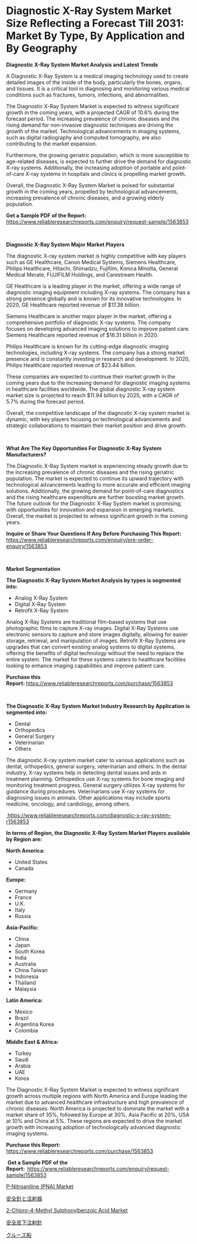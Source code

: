 <p><h1>Diagnostic X-Ray System Market Size Reflecting a Forecast Till 2031: Market By Type, By Application and By Geography</h1></p><p><strong>Diagnostic X-Ray System Market Analysis and Latest Trends</strong></p>
<p><p>A Diagnostic X-Ray System is a medical imaging technology used to create detailed images of the inside of the body, particularly the bones, organs, and tissues. It is a critical tool in diagnosing and monitoring various medical conditions such as fractures, tumors, infections, and abnormalities.</p><p>The Diagnostic X-Ray System Market is expected to witness significant growth in the coming years, with a projected CAGR of 10.6% during the forecast period. The increasing prevalence of chronic diseases and the rising demand for non-invasive diagnostic techniques are driving the growth of the market. Technological advancements in imaging systems, such as digital radiography and computed tomography, are also contributing to the market expansion.</p><p>Furthermore, the growing geriatric population, which is more susceptible to age-related diseases, is expected to further drive the demand for diagnostic X-ray systems. Additionally, the increasing adoption of portable and point-of-care X-ray systems in hospitals and clinics is propelling market growth.</p><p>Overall, the Diagnostic X-Ray System Market is poised for substantial growth in the coming years, propelled by technological advancements, increasing prevalence of chronic diseases, and a growing elderly population.</p></p>
<p><strong>Get a Sample PDF of the Report:&nbsp;</strong> <a href="https://www.reliableresearchreports.com/enquiry/request-sample/1563853">https://www.reliableresearchreports.com/enquiry/request-sample/1563853</a></p>
<p>&nbsp;</p>
<p><strong>Diagnostic X-Ray System Major Market Players</strong></p>
<p><p>The diagnostic X-ray system market is highly competitive with key players such as GE Healthcare, Canon Medical Systems, Siemens Healthcare, Philips Healthcare, Hitachi, Shimadzu, Fujifilm, Konica Minolta, General Medical Merate, FUJIFILM Holdings, and Carestream Health. </p><p>GE Healthcare is a leading player in the market, offering a wide range of diagnostic imaging equipment including X-ray systems. The company has a strong presence globally and is known for its innovative technologies. In 2020, GE Healthcare reported revenue of $17.38 billion.</p><p>Siemens Healthcare is another major player in the market, offering a comprehensive portfolio of diagnostic X-ray systems. The company focuses on developing advanced imaging solutions to improve patient care. Siemens Healthcare reported revenue of $16.31 billion in 2020.</p><p>Philips Healthcare is known for its cutting-edge diagnostic imaging technologies, including X-ray systems. The company has a strong market presence and is constantly investing in research and development. In 2020, Philips Healthcare reported revenue of $23.44 billion.</p><p>These companies are expected to continue their market growth in the coming years due to the increasing demand for diagnostic imaging systems in healthcare facilities worldwide. The global diagnostic X-ray system market size is projected to reach $11.94 billion by 2025, with a CAGR of 5.7% during the forecast period.</p><p>Overall, the competitive landscape of the diagnostic X-ray system market is dynamic, with key players focusing on technological advancements and strategic collaborations to maintain their market position and drive growth.</p></p>
<p>&nbsp;</p>
<p><strong>What Are The Key Opportunities For Diagnostic X-Ray System Manufacturers?</strong></p>
<p><p>The Diagnostic X-Ray System market is experiencing steady growth due to the increasing prevalence of chronic diseases and the rising geriatric population. The market is expected to continue its upward trajectory with technological advancements leading to more accurate and efficient imaging solutions. Additionally, the growing demand for point-of-care diagnostics and the rising healthcare expenditure are further boosting market growth. The future outlook for the Diagnostic X-Ray System market is promising, with opportunities for innovation and expansion in emerging markets. Overall, the market is projected to witness significant growth in the coming years.</p></p>
<p><strong>Inquire or Share Your Questions If Any Before Purchasing This Report:</strong> <a href="https://www.reliableresearchreports.com/enquiry/pre-order-enquiry/1563853">https://www.reliableresearchreports.com/enquiry/pre-order-enquiry/1563853</a></p>
<p>&nbsp;</p>
<p><strong>Market Segmentation</strong></p>
<p><strong>The Diagnostic X-Ray System Market Analysis by types is segmented into:</strong></p>
<p><ul><li>Analog X-Ray System</li><li>Digital X-Ray System</li><li>Retrofit X-Ray System</li></ul></p>
<p><p>Analog X-Ray Systems are traditional film-based systems that use photographic films to capture X-ray images. Digital X-Ray Systems use electronic sensors to capture and store images digitally, allowing for easier storage, retrieval, and manipulation of images. Retrofit X-Ray Systems are upgrades that can convert existing analog systems to digital systems, offering the benefits of digital technology without the need to replace the entire system. The market for these systems caters to healthcare facilities looking to enhance imaging capabilities and improve patient care.</p></p>
<p><strong>Purchase this Report:&nbsp;</strong><a href="https://www.reliableresearchreports.com/purchase/1563853">https://www.reliableresearchreports.com/purchase/1563853</a></p>
<p>&nbsp;</p>
<p><strong>The Diagnostic X-Ray System Market Industry Research by Application is segmented into:</strong></p>
<p><ul><li>Dental</li><li>Orthopedics</li><li>General Surgery</li><li>Veterinarian</li><li>Others</li></ul></p>
<p><p>The diagnostic X-ray system market cater to various applications such as dental, orthopedics, general surgery, veterinarian and others. In the dental industry, X-ray systems help in detecting dental issues and aids in treatment planning. Orthopedics use X-ray systems for bone imaging and monitoring treatment progress. General surgery utilizes X-ray systems for guidance during procedures. Veterinarians use X-ray systems for diagnosing issues in animals. Other applications may include sports medicine, oncology, and cardiology, among others.</p></p>
<p><a href="https://www.reliableresearchreports.com/diagnostic-x-ray-system-r1563853">&nbsp;https://www.reliableresearchreports.com/diagnostic-x-ray-system-r1563853</a></p>
<p><strong>In terms of Region, the Diagnostic X-Ray System Market Players available by Region are:</strong></p>
<p>
    <p> <strong> North America: </strong>
        <ul>
            <li>United States</li>
            <li>Canada</li>
        </ul>
        </p> 
    <p> <strong> Europe: </strong>
        <ul>
            <li>Germany</li>
            <li>France</li>
            <li>U.K.</li>
            <li>Italy</li>
            <li>Russia</li>
        </ul>
        </p> 
    <p> <strong> Asia-Pacific: </strong>
        <ul>
            <li>China</li>
            <li>Japan</li>
            <li>South Korea</li>
            <li>India</li>
            <li>Australia</li>
            <li>China Taiwan</li>
            <li>Indonesia</li>
            <li>Thailand</li>
            <li>Malaysia</li>
        </ul>
        </p> 
    <p> <strong> Latin America: </strong>
        <ul>
            <li>Mexico</li>
            <li>Brazil</li>
            <li>Argentina Korea</li>
            <li>Colombia</li>
        </ul>
        </p> 
    <p> <strong> Middle East & Africa: </strong>
        <ul>
            <li>Turkey</li>
            <li>Saudi</li>
            <li>Arabia</li>
            <li>UAE</li>
            <li>Korea</li>
        </ul>
    </p>
    </p>
<p><p>The Diagnostic X-Ray System Market is expected to witness significant growth across multiple regions with North America and Europe leading the market due to advanced healthcare infrastructure and high prevalence of chronic diseases. North America is projected to dominate the market with a market share of 35%, followed by Europe at 30%, Asia Pacific at 20%, USA at 10% and China at 5%. These regions are expected to drive the market growth with increasing adoption of technologically advanced diagnostic imaging systems.</p></p>
<p><strong>Purchase this Report: </strong><a href="https://www.reliableresearchreports.com/purchase/1563853">https://www.reliableresearchreports.com/purchase/1563853</a></p>
<p>&nbsp;<strong>Get a Sample PDF of the Report:&nbsp;&nbsp;</strong><a href="https://www.reliableresearchreports.com/enquiry/request-sample/1563853">https://www.reliableresearchreports.com/enquiry/request-sample/1563853</a></p>
<p><strong></strong></p>
<p><p><a href="https://cute-banjo-8ca.notion.site/Decoding-P-Nitroaniline-PNA-Market-Metrics-Market-Share-Trends-and-Growth-Patterns-3b01209befa7427db8045b961ea40f69">P-Nitroaniline (PNA) Market</a></p><p><a href="https://github.com/leigh4852023/Market-Research-Report-List-1/blob/main/904906047813.md">安全針と注射器</a></p><p><a href="https://issuu.com/reportprime-2/docs/2-chloro-4-methyl-sulphonylbenzoic-acid-market-siz">2-Chloro-4-Methyl Sulphonylbenzoic Acid Market</a></p><p><a href="https://github.com/alyle7648/Market-Research-Report-List-1/blob/main/552110747812.md">安全皮下注射針</a></p><p><a href="https://medium.com/@alfredodance/%E3%82%AF%E3%83%AB%E3%83%BC%E3%82%BA%E8%88%B9%E5%B8%82%E5%A0%B4-2031%E5%B9%B4%E3%81%BE%E3%81%A7%E3%81%AE%E3%83%88%E3%83%AC%E3%83%B3%E3%83%89-%E4%BA%88%E6%B8%AC-%E7%AB%B6%E4%BA%89%E5%88%86%E6%9E%90-2f8cce3c18a1">クルーズ船</a></p></p>
